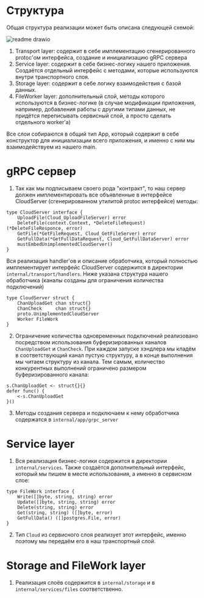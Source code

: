 # Структура

Общая структура реализации может быть описана следующей схемой:

![readme drawio](https://github.com/Ivan010403/gRPC-server/assets/125370827/09c722d6-5c48-465e-9725-ca7d010581c0)

1. Transport layer: содержит в себе имплементацию сгенерированного protoc'ом интерфейса, создание и инициализацию gRPC сервера
2. Service layer: содержит в себе бизнес-логику нашего приложения. Создаётся отдельный интерфейс с методами, которые используются внутри транспортного слоя.
3. Storage layer: содержит в себе логику взаимодействия с базой данных.
4. FileWorker layer: дополнительный слой, методы которого используются в бизнес-логике (в случае модификации приложения, например, добавления работы с другими типами данных, не придётся переписывать сервисный слой, а просто сделать отдельного worker'а)

Все слои собираются в общий тип App, который содержит в себе конструктор для инициализации всего приложения, и именно с ним мы взаимодействуем из нашего main. 
   
# gRPC сервер

1. Так как мы подписываем своего рода "контракт", то наш сервер должен имплементировать все объявленные в интерфейсе CloudServer (сгенерированном утилитой protoc интерфейсе) методы:
```
type CloudServer interface {
	UploadFile(Cloud_UploadFileServer) error
	DeleteFile(context.Context, *DeleteFileRequest) (*DeleteFileResponce, error)
	GetFile(*GetFileRequest, Cloud_GetFileServer) error
	GetFullData(*GetFullDataRequest, Cloud_GetFullDataServer) error
	mustEmbedUnimplementedCloudServer()
}
```
Вся реализация handler'ов и описание обработчика, который полностью имплементирует интерфейс CloudServer содержится в директории ```internal/transport/handlers```. Ниже указана структура нашего обработчика (каналы созданы для ограничения количества подключений)
```
type CloudServer struct {
	ChanUploadGet chan struct{}
	ChanCheck     chan struct{}
	proto.UnimplementedCloudServer
	Worker FileWork
}
```
2. Ограничение количества одновременных подключений реализовано посредством использования буферизированных каналов ```ChanUploadGet``` и ```ChanCheck```. При каждом запуске хэндлера мы кладём в соответствующий канал пустую структуру, а в конце выполнения мы читаем структуру из канала. Тем самым, количество конкурентных выполнений ограничено размером буферизированного канала:
```
s.ChanUploadGet <- struct{}{}
defer func() {
	<-s.ChanUploadGet
}()
```

3. Методы создания сервера и подключаем к нему обработчика содержатся в ```internal/app/grpc_server```

# Service layer

1. Вся реализация бизнес-логики содержится в директории ```internal/services```. Также создаётся дополнительный интерфейс, который мы пишем в месте использования, а именно в сервисном слое:

```
type FileWork interface {
	Write([]byte, string, string) error
	Update([]byte, string, string) error
	Delete(string, string) error
	Get(string, string) ([]byte, error)
	GetFullData() ([]postgres.File, error)
}
```
2. Тип ```Cloud``` из сервисного слоя реализует этот интерфейс, именно поэтому мы передаём его в наш транспортный слой.

# Storage and FileWork layer

1. Реализация слоёв содержится в  ```internal/storage``` и в  ```internal/services/files``` соответственно.
